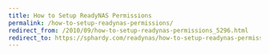 ```yaml
---
title: How to Setup ReadyNAS Permissions
permalink: /how-to-setup-readynas-permissions/
redirect_from: /2010/09/how-to-setup-readynas-permissions_5296.html
redirect_to: https://sphardy.com/readynas/how-to-setup-readynas-permissions/
---
```


